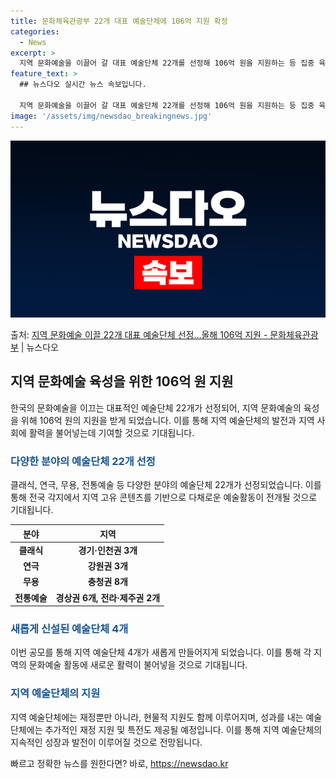 ```yaml
---
title: 문화체육관광부 22개 대표 예술단체에 106억 지원 확정
categories:
  - News
excerpt: >
  지역 문화예술을 이끌어 갈 대표 예술단체 22개를 선정해 106억 원을 지원하는 등 집중 육성한다. 아울러,…
feature_text: >
  ## 뉴스다오 실시간 뉴스 속보입니다.

  지역 문화예술을 이끌어 갈 대표 예술단체 22개를 선정해 106억 원을 지원하는 등 집중 육성한다. 아울러,…
image: '/assets/img/newsdao_breakingnews.jpg'
---
```


![뉴스다오 속보](/assets/img/newsdao_breakingnews.jpg)

<p>출처: <a href="https://newsdao.kr/3903" rel="dofollow">지역 문화예술 이끌 22개 대표 예술단체 선정…올해 106억 지원 - 문화체육관광부</a> | 뉴스다오</p>

<h2 data-ke-size="size26">지역 문화예술 육성을 위한 106억 원 지원</h2>
<p data-ke-size="size16">한국의 문화예술을 이끄는 대표적인 예술단체 22개가 선정되어, 지역 문화예술의 육성을 위해 106억 원의 지원을 받게 되었습니다. 이를 통해 지역 예술단체의 발전과 지역 사회에 활력을 불어넣는데 기여할 것으로 기대됩니다.</p>

<h3><b><span style="color: #1a5490;">다양한 분야의 예술단체 22개 선정</b></span></h3>
<p data-ke-size="size16">클래식, 연극, 무용, 전통예술 등 다양한 분야의 예술단체 22개가 선정되었습니다. 이를 통해 전국 각지에서 지역 고유 콘텐츠를 기반으로 다채로운 예술활동이 전개될 것으로 기대됩니다.</p>

<table>
<thead>
<tr>
<th><b>분야</b></th>
<th><b>지역</b></th>
</tr>
</thead>
<tbody>
<tr>
<td style="text-align: center; height: 17px;"><b>클래식</b></td>
<td style="text-align: center; height: 17px;"><b>경기·인천권 3개</b></td>
</tr>
<tr>
<td style="text-align: center; height: 17px;"><b>연극</b></td>
<td style="text-align: center; height: 17px;"><b>강원권 3개</b></td>
</tr>
<tr>
<td style="text-align: center; height: 17px;"><b>무용</b></td>
<td style="text-align: center; height: 17px;"><b>충청권 8개</b></td>
</tr>
<tr>
<td style="text-align: center; height: 17px;"><b>전통예술</b></td>
<td style="text-align: center; height: 17px;"><b>경상권 6개, 전라·제주권 2개</b></td>
</tr>
</tbody>
</table>

<h3><b><span style="color: #1a5490;">새롭게 신설된 예술단체 4개</b></span></h3>
<p data-ke-size="size16">이번 공모를 통해 지역 예술단체 4개가 새롭게 만들어지게 되었습니다. 이를 통해 각 지역의 문화예술 활동에 새로운 활력이 불어넣을 것으로 기대됩니다.</p>

<h3><b><span style="color: #1a5490;">지역 예술단체의 지원</b></span></h3>
<p data-ke-size="size16">지역 예술단체에는 재정뿐만 아니라, 현물적 지원도 함께 이루어지며, 성과를 내는 예술단체에는 추가적인 재정 지원 및 특전도 제공될 예정입니다. 이를 통해 지역 예술단체의 지속적인 성장과 발전이 이루어질 것으로 전망됩니다.</p> 

빠르고 정확한 뉴스를 원한다면? 바로, <a href="https://newsdao.kr" rel="dofollow">https://newsdao.kr</a>


